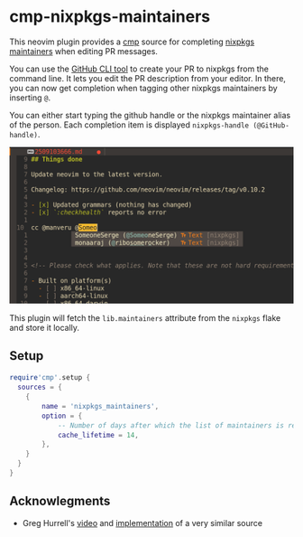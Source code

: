# cmp-nixpkgs-maintainers

This neovim plugin provides a [cmp](https://github.com/hrsh7th/nvim-cmp) source for completing
[nixpkgs](https://github.com/NixOS/nixpkgs/)
[maintainers](https://github.com/NixOS/nixpkgs/blob/master/maintainers/maintainer-list.nix)
when editing PR messages.

You can use the [GitHub CLI tool](https://cli.github.com/) to create your PR to nixpkgs from the
command line.
It lets you edit the PR description from your editor.
In there, you can now get completion when tagging other nixpkgs maintainers by inserting `@`.

You can either start typing the github handle or the nixpkgs maintainer alias of the person.
Each completion item is displayed `nixpkgs-handle (@GitHub-handle)`.

![](screenshot.png)

This plugin will fetch the `lib.maintainers` attribute from the `nixpkgs` flake and store it locally.

## Setup

```lua
require'cmp'.setup {
  sources = {
    {
        name = 'nixpkgs_maintainers',
        option = {
            -- Number of days after which the list of maintainers is refreshed
            cache_lifetime = 14,
        },
    }
  }
}
```


## Acknowlegments

- Greg Hurrell's [video](https://www.youtube.com/watch?v=gAsYolNrjtQ)
    and [implementation](https://github.com/wincent/wincent/blob/2d926177773f/aspects/nvim/files/.config/nvim/lua/wincent/cmp/handles.lua)
    of a very similar source
